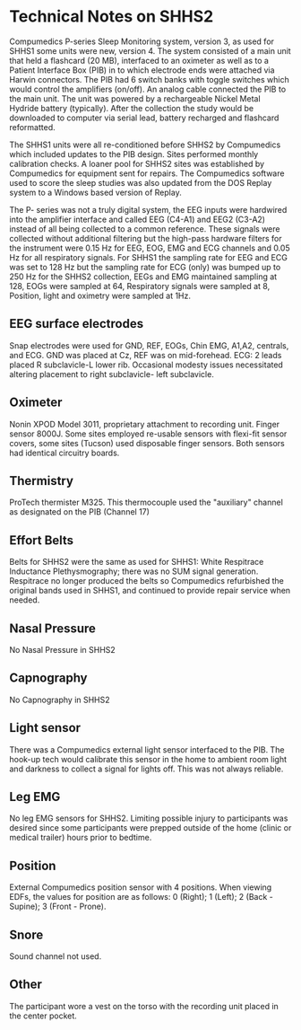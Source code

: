 # Technical Notes on SHHS2

Compumedics P-series Sleep Monitoring system, version 3, as used for SHHS1 some units were new, version 4. The system consisted of a main unit that held a flashcard (20 MB), interfaced to an oximeter as well as to a Patient Interface Box (PIB) in to which electrode ends were attached via Harwin connectors. The PIB had 6 switch banks with toggle switches which would control the amplifiers (on/off). An analog cable connected the PIB to the main unit. The unit was powered by a rechargeable Nickel Metal Hydride battery (typically). After the collection the study would be downloaded to computer via serial lead, battery recharged and flashcard reformatted.

The SHHS1 units were all re-conditioned before SHHS2 by Compumedics which included updates to the PIB design.  Sites performed monthly calibration checks.   A loaner pool for SHHS2 sites was established by Compumedics for equipment sent for repairs.  The Compumedics software used to score the sleep studies was also updated from the DOS Replay system to a Windows based version of Replay.

The P- series was not a truly digital system, the EEG inputs were hardwired into the amplifier interface and called EEG (C4-A1) and EEG2 (C3-A2) instead of all being collected to a common reference. These signals were collected without additional filtering but the high-pass hardware filters for the instrument were 0.15 Hz for EEG, EOG, EMG and ECG channels and 0.05 Hz for all respiratory signals. For SHHS1 the sampling rate for EEG and ECG was set to 128 Hz but the sampling rate for ECG (only) was bumped up to 250 Hz for the SHHS2 collection, EEGs and EMG maintained sampling at 128, EOGs were sampled at 64, Respiratory signals were sampled at 8, Position, light and oximetry were sampled at 1Hz.

## EEG surface electrodes
Snap electrodes were used for GND, REF, EOGs, Chin EMG, A1,A2, centrals, and ECG. GND was placed at Cz, REF was on mid-forehead. ECG: 2 leads placed R subclavicle-L lower rib. Occasional modesty issues necessitated altering placement to right subclavicle- left subclavicle.

## Oximeter
Nonin XPOD Model 3011, proprietary attachment to recording unit. Finger sensor 8000J. Some sites employed re-usable sensors with flexi-fit sensor covers, some sites (Tucson) used disposable finger sensors. Both sensors had identical circuitry boards.

## Thermistry
ProTech  thermister M325.  This thermocouple  used the "auxiliary" channel as designated on the PIB (Channel 17)

## Effort Belts
Belts for SHHS2 were the same as used for SHHS1: White Respitrace Inductance Plethysmography; there was no SUM signal generation. Respitrace no longer produced the belts so Compumedics refurbished the original bands used in SHHS1, and continued to provide repair service when needed.

## Nasal Pressure
No Nasal Pressure in SHHS2

## Capnography
No Capnography in SHHS2

## Light sensor
There was a Compumedics external light sensor interfaced to the PIB. The hook-up tech would calibrate this sensor in the home to ambient room light and darkness to collect a signal for lights off. This was not always reliable.

## Leg EMG
No leg EMG sensors for SHHS2. Limiting possible injury to participants was desired since some participants were prepped outside of the home (clinic or medical trailer) hours prior to bedtime.

## Position
External Compumedics position sensor with 4 positions. When viewing EDFs, the values for position are as follows: 0 (Right); 1 (Left); 2 (Back - Supine); 3 (Front - Prone).

## Snore
Sound channel not used.

## Other
The participant wore a vest on the torso with the recording unit placed in the center pocket.
